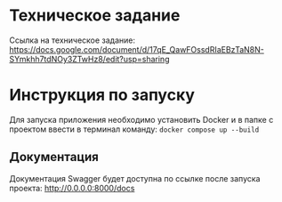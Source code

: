 # Техническое задание
Ссылка на техническое задание: https://docs.google.com/document/d/17qE_QawFOssdRIaEBzTaN8N-SYmkhh7tdNOy3ZTwHz8/edit?usp=sharing
# Инструкция по запуску
Для запуска приложения необходимо установить Docker и в папке с проектом ввести в терминал команду: `docker compose up --build`
## Документация
Документация Swagger будет доступна по ссылке после запуска проекта: http://0.0.0.0:8000/docs
